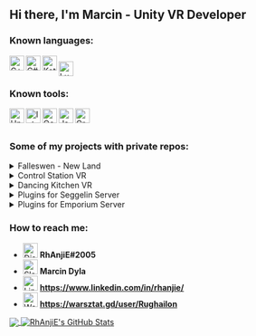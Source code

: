 ## Hi there, I'm Marcin - Unity VR Developer

### Known languages:

<img align="left" alt="C++" width="26px" src="https://simpleicons.org/icons/cplusplus.svg" />
<img align="left" alt="C#" width="26px" src="https://simpleicons.org/icons/sharp.svg" />
<img align="left" alt="Kotlin" width="26px" src="https://simpleicons.org/icons/kotlin.svg" />
<img align="left" alt="Lua" width="26px" style="padding-top:10px; " src="https://simpleicons.org/icons/lua.svg" /> <br /> <br />

### Known tools:

<img align="left" alt="Unity" width="26px" src="https://simpleicons.org/icons/unity.svg" />
<img align="left" alt="Intellij" width="26px" src="https://simpleicons.org/icons/intellijidea.svg" />
<img align="left" alt="Oculus" width="26px" src="https://simpleicons.org/icons/oculus.svg" />
<img align="left" alt="Json" width="26px" src="https://simpleicons.org/icons/json.svg" />
<img align="left" alt="Gradle" width="26px" src="https://simpleicons.org/icons/gradle.svg" /> <br /><br />

### Some of my projects with private repos:
<details>
<summary>Falleswen - New Land</summary>
The isometric strategy inspired by Stronghold and Empire Earth series <br><br>

<b>Technology:</b>
C++17 | Lua 5.1 | SFML 2.5.1 | Sol2 2.20.6
<br>
<b>Links:</b>
[Warsztat.gd](https://warsztat.gd/projects/falleswen) | 
[Devlog PL](http://forum.warsztat.gd/index.php/topic,31418.0.html) | 
[Devlog ENG](https://rhanjie.itch.io/falleswen-new-land)

<b>Screens:</b>
![](https://i.imgur.com/39f2RSv.png)
![](https://i.imgur.com/d7z7GOM.png)
![](https://i.imgur.com/u1KmGDb.png)
</details>

<!--- Next Section !--->

<details>
<summary>Control Station VR</summary>
Project for universities in which you need to check the technical condition of the car and complete the test correctly.<br><br>

<b>Technology:</b>
C# | Unity3D
<br>
<b>Links:</b>
[Presentation](https://www.youtube.com/watch?v=_dtoRghL8f8)

<b>Screens:</b>
![](https://i.imgur.com/AqnSdGc.png)
</details>

<!--- Next Section !--->

<details>
<summary>Dancing Kitchen VR</summary>
A rhythm and movement game in which we have to sort products thrown to us by the evil fairy to the rhythm of any music we have on the disc.<br><br>

<b>Technology:</b>
C# | Unity3D
<br>
<b>Links:</b>
[Presentation](https://youtu.be/1I4Wg2f9CVo)

<b>Screens:</b>
![](https://i.imgur.com/IpfDEr5.png)
</details>

<!--- Next Section !--->

<details>
<summary>Plugins for Seggelin Server</summary>
Reactivation of the most popular role play server in Poland, in which you play the role of a poor peasant. <br><br>

I made proprietary plugins that completely change the previously known gameplay. For example:
 1. <b>Jail System</b>      - Creating and manage prisons and arresting bad players
 2. <b>Lock System</b>      - Locking chests and doors and the mechanic of breaking in with a lockpick.
 3. <b>Crafting System</b>  - Better crafting system with cooldowns and limitations + new items
 4. <b>Biome Changer</b>    - Fast changing biomes for map creators.

<b>Technology:</b>
Kotlin | Spigot
<br>
<b>Links:</b>
[Website](https://seggelin.pl/)

<b>Screens:</b>
![](https://seggelin.pl/screens/1.jpg)
![](https://seggelin.pl/screens/2.jpg)
![](https://seggelin.pl/screens/4.jpg)
![](https://seggelin.pl/screens/7.jpg)
</details>

<!--- Next Section !--->

<details>
<summary>Plugins for Emporium Server</summary>
Next reactivation of the role play server, in which you play the role of a poor peasant. <br><br>

I was commissioned to create three large plugins that add new mechanics to game:
 1. <b>Mines</b>             - The extender for FabledKingdoms: Mine regions for kingdoms and better crafting with cooldowns and item limitations. 
 2. <b>Notice Board</b>      - My own configurable quest system with notice boards and rewards.
 3. <b>Recasting System</b>  - New way of recasting items into additional types of ingots like Milthir or Star Iron.

<b>Technology:</b>
Java | Kotlin | Spigot
<br>
</details>

### How to reach me:
- <img alt="Discord" width="26px" src="https://simpleicons.org/icons/discord.svg" /> <b>RhAnjiE#2005</b> <br />
- <img alt="Slack" width="26px" src="https://simpleicons.org/icons/slack.svg" /> <b>Marcin Dyla</b> <br />
- <img alt="Linkedin" width="26px" src="https://simpleicons.org/icons/linkedin.svg" /> <b>https://www.linkedin.com/in/rhanjie/</b> <br />
- <img alt="Warsztat.gd" width="26px" src="https://simpleicons.org/icons/wikipedia.svg" /> <b>https://warsztat.gd/user/Rughailon</b> 

<a href="https://github.com/Rhanjie/Rhanjie">
  <img align="center" src="https://github-readme-stats.vercel.app/api/top-langs/?username=Rhanjie&hide=glsl,shaderlab&title_color=ffffff&text_color=c9cacc&icon_color=2bbc8a&bg_color=1d1f21" />
</a>

<a href="https://github.com/Rhanjie/Rhanjie">
  <img align="center" src="https://github-readme-stats.vercel.app/api?username=Rhanjie&show_icons=true&line_height=27&count_private=true&title_color=ffffff&text_color=c9cacc&icon_color=2bbc8a&bg_color=1d1f21" alt="RhAnjiE's GitHub Stats" />
</a> 
